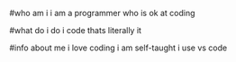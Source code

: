 #who am i
i am a programmer who is ok at coding

#what do i do
i code thats literally it

#info about me
i love coding
i am self-taught
i use vs code
